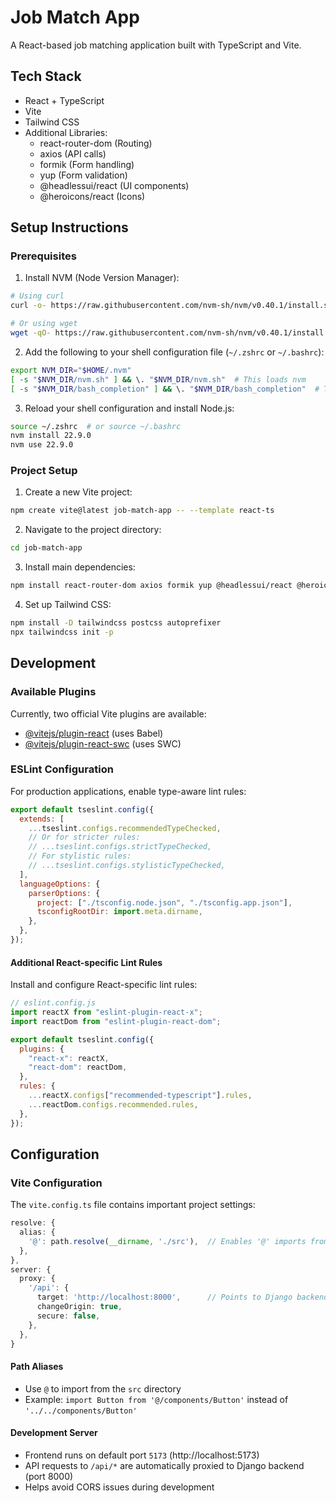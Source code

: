 # Job Match App

A React-based job matching application built with TypeScript and Vite.

## Tech Stack

- React + TypeScript
- Vite
- Tailwind CSS
- Additional Libraries:
  - react-router-dom (Routing)
  - axios (API calls)
  - formik (Form handling)
  - yup (Form validation)
  - @headlessui/react (UI components)
  - @heroicons/react (Icons)

## Setup Instructions

### Prerequisites

1. Install NVM (Node Version Manager):

```bash
# Using curl
curl -o- https://raw.githubusercontent.com/nvm-sh/nvm/v0.40.1/install.sh | bash

# Or using wget
wget -qO- https://raw.githubusercontent.com/nvm-sh/nvm/v0.40.1/install.sh | bash
```

2. Add the following to your shell configuration file (`~/.zshrc` or `~/.bashrc`):

```bash
export NVM_DIR="$HOME/.nvm"
[ -s "$NVM_DIR/nvm.sh" ] && \. "$NVM_DIR/nvm.sh"  # This loads nvm
[ -s "$NVM_DIR/bash_completion" ] && \. "$NVM_DIR/bash_completion"  # This loads nvm bash_completion
```

3. Reload your shell configuration and install Node.js:

```bash
source ~/.zshrc  # or source ~/.bashrc
nvm install 22.9.0
nvm use 22.9.0
```

### Project Setup

1. Create a new Vite project:

```bash
npm create vite@latest job-match-app -- --template react-ts
```

2. Navigate to the project directory:

```bash
cd job-match-app
```

3. Install main dependencies:

```bash
npm install react-router-dom axios formik yup @headlessui/react @heroicons/react
```

4. Set up Tailwind CSS:

```bash
npm install -D tailwindcss postcss autoprefixer
npx tailwindcss init -p
```

## Development

### Available Plugins

Currently, two official Vite plugins are available:

- [@vitejs/plugin-react](https://github.com/vitejs/vite-plugin-react/blob/main/packages/plugin-react/README.md) (uses Babel)
- [@vitejs/plugin-react-swc](https://github.com/vitejs/vite-plugin-react-swc) (uses SWC)

### ESLint Configuration

For production applications, enable type-aware lint rules:

```js
export default tseslint.config({
  extends: [
    ...tseslint.configs.recommendedTypeChecked,
    // Or for stricter rules:
    // ...tseslint.configs.strictTypeChecked,
    // For stylistic rules:
    // ...tseslint.configs.stylisticTypeChecked,
  ],
  languageOptions: {
    parserOptions: {
      project: ["./tsconfig.node.json", "./tsconfig.app.json"],
      tsconfigRootDir: import.meta.dirname,
    },
  },
});
```

#### Additional React-specific Lint Rules

Install and configure React-specific lint rules:

```js
// eslint.config.js
import reactX from "eslint-plugin-react-x";
import reactDom from "eslint-plugin-react-dom";

export default tseslint.config({
  plugins: {
    "react-x": reactX,
    "react-dom": reactDom,
  },
  rules: {
    ...reactX.configs["recommended-typescript"].rules,
    ...reactDom.configs.recommended.rules,
  },
});
```

## Configuration

### Vite Configuration

The `vite.config.ts` file contains important project settings:

```typescript
resolve: {
  alias: {
    '@': path.resolve(__dirname, './src'),  // Enables '@' imports from src directory
  },
},
server: {
  proxy: {
    '/api': {
      target: 'http://localhost:8000',      // Points to Django backend
      changeOrigin: true,
      secure: false,
    },
  },
}
```

#### Path Aliases

- Use `@` to import from the `src` directory
- Example: `import Button from '@/components/Button'` instead of `'../../components/Button'`

#### Development Server

- Frontend runs on default port `5173` (http://localhost:5173)
- API requests to `/api/*` are automatically proxied to Django backend (port 8000)
- Helps avoid CORS issues during development
